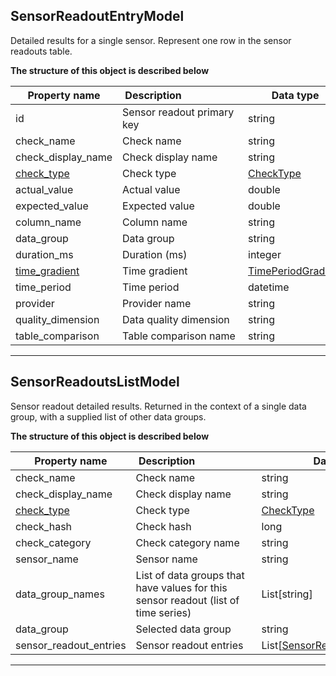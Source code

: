 
## SensorReadoutEntryModel  
Detailed results for a single sensor. Represent one row in the sensor readouts table.  
  

**The structure of this object is described below**  
  

|&nbsp;Property&nbsp;name&nbsp;|&nbsp;Description&nbsp;&nbsp;&nbsp;&nbsp;&nbsp;&nbsp;&nbsp;&nbsp;&nbsp;&nbsp;&nbsp;&nbsp;&nbsp;&nbsp;&nbsp;&nbsp;&nbsp;&nbsp;&nbsp;&nbsp;&nbsp;|&nbsp;Data&nbsp;type&nbsp;|
|---------------|---------------------------------|-----------|
|id|Sensor readout primary key|string|
|check_name|Check name|string|
|check_display_name|Check display name|string|
|[check_type](../#CheckType)|Check type|[CheckType](../#CheckType)|
|actual_value|Actual value|double|
|expected_value|Expected value|double|
|column_name|Column name|string|
|data_group|Data group|string|
|duration_ms|Duration (ms)|integer|
|[time_gradient](../errors/#TimePeriodGradient)|Time gradient|[TimePeriodGradient](../errors/#TimePeriodGradient)|
|time_period|Time period|datetime|
|provider|Provider name|string|
|quality_dimension|Data quality dimension|string|
|table_comparison|Table comparison name|string|


___  

## SensorReadoutsListModel  
Sensor readout detailed results. Returned in the context of a single data group, with a supplied list of other data groups.  
  

**The structure of this object is described below**  
  

|&nbsp;Property&nbsp;name&nbsp;|&nbsp;Description&nbsp;&nbsp;&nbsp;&nbsp;&nbsp;&nbsp;&nbsp;&nbsp;&nbsp;&nbsp;&nbsp;&nbsp;&nbsp;&nbsp;&nbsp;&nbsp;&nbsp;&nbsp;&nbsp;&nbsp;&nbsp;|&nbsp;Data&nbsp;type&nbsp;|
|---------------|---------------------------------|-----------|
|check_name|Check name|string|
|check_display_name|Check display name|string|
|[check_type](../#CheckType)|Check type|[CheckType](../#CheckType)|
|check_hash|Check hash|long|
|check_category|Check category name|string|
|sensor_name|Sensor name|string|
|data_group_names|List of data groups that have values for this sensor readout (list of time series)|List[string]|
|data_group|Selected data group|string|
|sensor_readout_entries|Sensor readout entries|List[[SensorReadoutEntryModel](#SensorReadoutEntryModel)]|


___  

